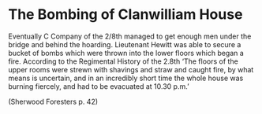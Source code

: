 # The Bombing of Clanwilliam House

Eventually C Company of the 2/8th managed to get enough men under the bridge and
behind the hoarding. Lieutenant Hewitt was able to secure a bucket of bombs
which were thrown into the lower floors which began a fire. According to the
Regimental History of the 2.8th ‘The floors of the upper rooms were strewn with
shavings and straw and caught fire, by what means is uncertain, and in an
incredibly short time the whole house was burning fiercely, and had to be
evacuated at 10.30 p.m.’

(Sherwood Foresters p. 42)

